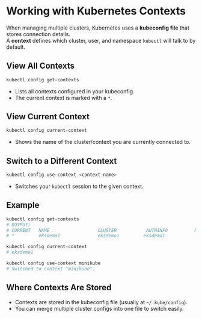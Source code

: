 # Working with Kubernetes Contexts

When managing multiple clusters, Kubernetes uses a **kubeconfig file** that stores connection details.  
A **context** defines which cluster, user, and namespace `kubectl` will talk to by default.

## View All Contexts
```bash
kubectl config get-contexts
```
- Lists all contexts configured in your kubeconfig.
- The current context is marked with a `*`.

## View Current Context
```bash
kubectl config current-context
```
- Shows the name of the cluster/context you are currently connected to.

## Switch to a Different Context
```bash
kubectl config use-context <context-name>
```
- Switches your `kubectl` session to the given context.

## Example
```bash
kubectl config get-contexts
# OUTPUT:
# CURRENT   NAME                  CLUSTER           AUTHINFO          NAMESPACE
# *         eksdemo1              eksdemo1         eksdemo1

kubectl config current-context
# eksdemo1

kubectl config use-context minikube
# Switched to context "minikube".
```

## Where Contexts Are Stored
- Contexts are stored in the kubeconfig file (usually at `~/.kube/config`).
- You can merge multiple cluster configs into one file to switch easily.

